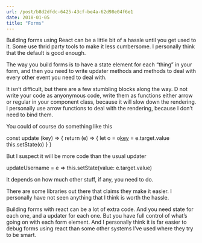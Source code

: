 ```yaml
---
url: /post/b8d2dfdc-6425-43cf-be4a-62d98e04f6e1
date: 2018-01-05
title: "Forms"
---
```


Building forms using React can be a little bit of a hassle until you get used to it. Some use thrid party tools to make it less cumbersome. I personally think that the default is good enough.



The way you build forms is to have a state element for each &#8220;thing&#8221; in your form, and then you need to write updater methods and methods to deal with every other event you need to deal with.



It isn&#8217;t difficult, but there are a few stumbling blocks along the way. D not write your code as anyonymous code, write them as functions either arrow or regular in your component class, because it will slow down the rendering. I personally use arrow functions to deal with the rendering, because I don&#8217;t need to bind them.



You could of course do something like this



const update (key) =\> { return (e) =\> { let o = o[key]() = e.target.value this.setState(o) } }



But I suspect it will be more code than the usual updater



updateUsername = e =\> this.setState(value: e.target.value)



It depends on how much other stuff, if any, you need to do.



There are some libraries out there that claims they make it easier. I personally have not seen anything that I think is worth the hassle.



Building forms with react can be a lot of extra code. And you need state for each one, and a updater for each one. But you have full control of what&#8217;s going on with each form element. And I personally think it is far easier to debug forms using react than some other systems I&#8217;ve used where they try to be smart.